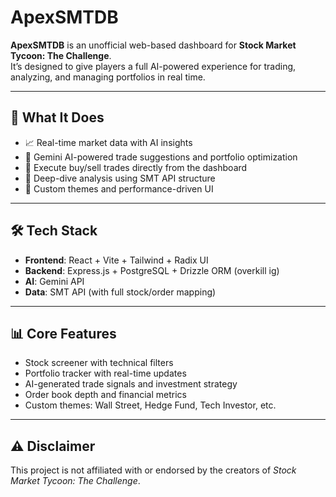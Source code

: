 # ApexSMTDB

**ApexSMTDB** is an unofficial web-based dashboard for **Stock Market Tycoon: The Challenge**.  
It’s designed to give players a full AI-powered experience for trading, analyzing, and managing portfolios in real time.

---

## 🚀 What It Does

- 📈 Real-time market data with AI insights
- 🤖 Gemini AI-powered trade suggestions and portfolio optimization
- 💼 Execute buy/sell trades directly from the dashboard
- 🧠 Deep-dive analysis using SMT API structure
- 🎯 Custom themes and performance-driven UI

---

## 🛠️ Tech Stack

- **Frontend**: React + Vite + Tailwind + Radix UI  
- **Backend**: Express.js + PostgreSQL + Drizzle ORM  (overkill ig)
- **AI**: Gemini API  
- **Data**: SMT API (with full stock/order mapping)

---

## 📊 Core Features

- Stock screener with technical filters  
- Portfolio tracker with real-time updates  
- AI-generated trade signals and investment strategy  
- Order book depth and financial metrics  
- Custom themes: Wall Street, Hedge Fund, Tech Investor, etc.

---

## ⚠️ Disclaimer

This project is not affiliated with or endorsed by the creators of *Stock Market Tycoon: The Challenge*.

